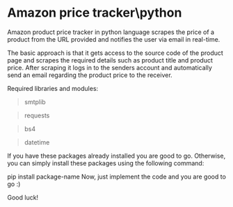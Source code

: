 # Amazon price tracker\python


Amazon product price tracker in python language scrapes the price of a product from the URL provided and notifies the user via email in real-time. 

The basic approach is that it gets access to the source code of the product page and scrapes the required details such as product title and product price. After scraping it logs in to the senders account and automatically send an email regarding the product price to the receiver.

Required libraries and modules:

>smtplib

>requests

>bs4

>datetime

If you have these packages already installed you are good to go. Otherwise, you can simply install these packages using the following command:

pip install package-name
Now, just implement the code and you are good to go :)

Good luck!
